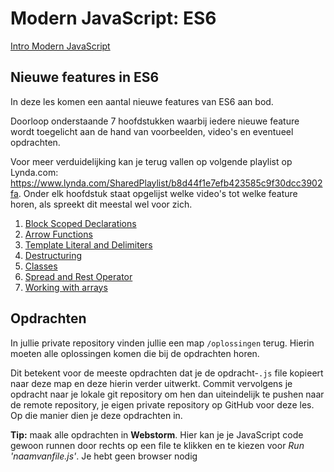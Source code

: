 # Modern JavaScript: ES6

[Intro Modern JavaScript](intro)

## Nieuwe features in ES6

In deze les komen een aantal nieuwe features van ES6 aan bod.

Doorloop onderstaande 7 hoofdstukken waarbij iedere nieuwe feature wordt toegelicht aan de hand van voorbeelden, video's en eventueel opdrachten.

Voor meer verduidelijking kan je terug vallen op volgende playlist op Lynda.com: https://www.lynda.com/SharedPlaylist/b8d44f1e7efb423585c9f30dcc3902fa. Onder elk hoofdstuk staat opgelijst welke video's tot welke feature horen, als spreekt dit meestal wel voor zich.

1. [Block Scoped Declarations](Block%20Scoped%20Declarations)
2. [Arrow Functions](Arrow%20Functions)
3. [Template Literal and Delimiters](Template%20Literal%20and%20Delimiters)
4. [Destructuring](Destructuring)
5. [Classes](Classes)
6. [Spread and Rest Operator](Spread%20and%20Rest%20Operator)
7. [Working with arrays](Working%20with%20arrays)

## Opdrachten

In jullie private repository vinden jullie een map ``/oplossingen`` terug. Hierin moeten alle oplossingen komen die bij de opdrachten horen.

Dit betekent voor de meeste opdrachten dat je de opdracht-```.js``` file kopieert naar deze map en deze hierin verder uitwerkt. Commit vervolgens je opdracht naar je lokale git repository om hen dan uiteindelijk te pushen naar de remote repository, je eigen private repository op GitHub voor deze les. Op die manier dien je deze opdrachten in.

**Tip:** maak alle opdrachten in **Webstorm**. Hier kan je je JavaScript code gewoon runnen door rechts op een file te klikken en te kiezen voor *Run 'naamvanfile.js'*. Je hebt geen browser nodig
